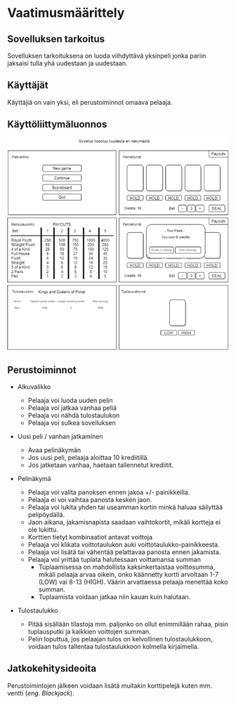 # Vaatimusmäärittely

## Sovelluksen tarkoitus

Sovelluksen tarkoituksena on luoda viihdyttävä yksinpeli jonka pariin jaksaisi tulla yhä uudestaan ja uudestaan.

## Käyttäjät

Käyttäjiä on vain yksi, eli perustoiminnot omaava pelaaja.

## Käyttöliittymäluonnos

![kayttoliittymaluonnos.png](kuvat/kayttoliittymaluonnos.png)

## Perustoiminnot

- Alkuvalikko

  - Pelaaja voi luoda uuden pelin
  - Pelaaja voi jatkaa vanhaa peliä
  - Pelaaja voi nähdä tulostaulukon
  - Pelaaja voi sulkea sovelluksen

- Uusi peli / vanhan jatkaminen

  - Avaa pelinäkymän
  - Jos uusi peli, pelaaja aloittaa 10 krediitillä.
  - Jos jatketaan vanhaa, haetaan tallennetut krediitit.

- Pelinäkymä

  - Pelaaja voi valita panoksen ennen jakoa +/- painikkeilla.
  - Pelaaja ei voi vaihtaa panosta kesken jaon.
  - Pelaaja voi lukita yhden tai useamman kortin minkä haluaa säilyttää pelipöydällä.
  - Jaon aikana, jakamisnapista saadaan vaihtokortit, mikäli kortteja ei ole lukittu.
  - Korttien tietyt kombinaatiot antavat voittoja
  - Pelaaja voi klikata voittotaulukon auki voittotaulukko-painikkeesta.
  - Pelaaja voi lisätä tai vähentää pelattavaa panosta ennen jakamista.
  - Pelaaja voi yrittää tuplata halutessaan voittamansa summan
    - Tuplaamisessa on mahdollista kaksinkertaistaa voittosumma, mikäli pelaaja arvaa oikein, onko käännetty kortti arvoltaan 1-7 (LOW) vai 8-13 (HIGH). Väärin arvattaessa pelaaja menettää koko summan.
    - Tuplaamista voidaan jatkaa niin kauan kuin halutaan.

- Tulostaulukko
  - Pitää sisällään tilastoja mm. paljonko on ollut enimmillään rahaa, pisin tuplausputki ja kaikkien voittojen summan.
  - Pelin loputtua, jos pelaajan tulos on kelvollinen tulostaulukkoon, voidaan tulos tallentaa tulostaulukkoon kolmella kirjaimella.

## Jatkokehitysideoita

Perustoimintojen jälkeen voidaan lisätä muitakin korttipelejä kuten mm. ventti (_eng. Blackjack_).
